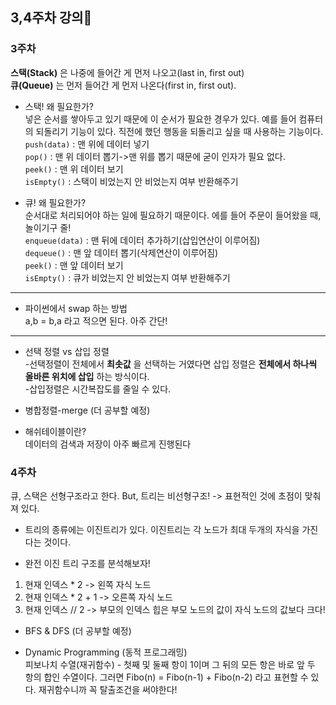 ## 3,4주차 강의:memo:   

### __3주차__   
__스택(Stack)__ 은 나중에 들어간 게 먼저 나오고(last in, first out)   
__큐(Queue)__ 는 먼저 들어간 게 먼저 나온다(first in, first out).   

* 스택! 왜 필요한가?   
넣은 순서를 쌓아두고 있기 때문에 이 순서가 필요한 경우가 있다. 예를 들어 컴퓨터의 되돌리기 기능이 있다. 직전에 했던 행동을 되돌리고 싶을 때 사용하는 기능이다.   
`push(data)` : 맨 위에 데이터 넣기   
`pop()` : 맨 위 데이터 뽑기->맨 위를 뽑기 때문에 굳이 인자가 필요 없다.   
`peek()` : 맨 위 데이터 보기   
`isEmpty()` : 스택이 비었는지 안 비었는지 여부 반환해주기   

* 큐! 왜 필요한가?   
순서대로 처리되어야 하는 일에 필요하기 때문이다. 에를 들어 주문이 들어왔을 때, 놀이기구 줄!   
`enqueue(data)` : 맨 뒤에 데이터 추가하기(삽입연산이 이루어짐)   
`dequeue()` : 맨 앞 데이터 뽑기(삭제연산이 이루어짐)   
`peek()` : 맨 앞 데이터 보기   
`isEmpty()` : 큐가 비었는지 안 비었는지 여부 반환해주기  

---     
* 파이썬에서 swap 하는 방법   
a,b = b,a 라고 적으면 된다. 아주 간단!   
---   

* 선택 정렬 vs 삽입 정렬   
-선택정렬이 전체에서 __최솟값__ 을 선택하는 거였다면 삽입 정렬은 __전체에서 하나씩 올바른 위치에 삽입__ 하는 방식이다.   
-삽입정렬은 시간복잡도를 줄일 수 있다.   

* 병합정렬-merge (더 공부할 예정)   

* 해쉬테이블이란?   
데이터의 검색과 저장이 아주 빠르게 진행된다   


### __4주차__   
큐, 스택은 선형구조라고 한다. But, 트리는 비선형구조! -> 표현적인 것에 초점이 맞춰져 있다.   
* 트리의 종류에는 이진트리가 있다. 이진트리는 각 노드가 최대 두개의 자식을 가진다는 것이다.   

* 완전 이진 트리 구조를 분석해보자!
1.	현재 인덱스 * 2 -> 왼쪽 자식 노드
2.	현재 인덱스 * 2 + 1 -> 오른쪽 자식 노드
3.	현재 인덱스 // 2 -> 부모의 인덱스
힙은 부모 노드의 값이 자식 노드의 값보다 크다!

* BFS & DFS (더 공부할 예정)

* Dynamic Programming (동적 프로그래밍)   
피보나치 수열(재귀함수) - 첫째 및 둘째 항이 1이며 그 뒤의 모든 항은 바로 앞 두 항의 합인 수열이다. 그러면 Fibo(n) = Fibo(n-1) + Fibo(n-2) 라고 표현할 수 있다. 재귀함수니까 꼭 탈출조건을 써야한다!   
